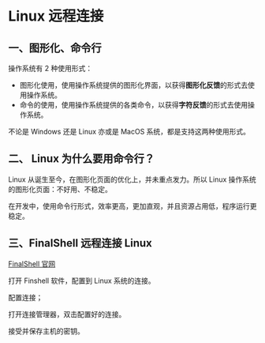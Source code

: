 # Linux 远程连接

## 一、图形化、命令行

操作系统有 2 种使用形式：

- 图形化使用，使用操作系统提供的图形化界面，以获得**图形化反馈**的形式去使用操作系统。
- 命令的使用，使用操作系统提供的各类命令，以获得**字符反馈**的形式去使用操作系统。

不论是 Windows 还是 Linux 亦或是 MacOS 系统，都是支持这两种使用形式。

## 二、 Linux 为什么要用命令行？

Linux 从诞生至今，在图形化页面的优化上，并未重点发力。所以 Linux 操作系统的图形化页面：不好用、不稳定。

在开发中，使用命令行形式，效率更高，更加直观，并且资源占用低，程序运行更稳定。

## 三、FinalShell 远程连接 Linux

[FinalShell 官网](https://www.hostbuf.com)

打开 Finshell 软件，配置到 Linux 系统的连接。

配置连接；

打开连接管理器，双击配置好的连接。

接受并保存主机的密钥。
